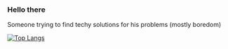 ### Hello there
Someone trying to find techy solutions for his problems (mostly boredom)

[![Top Langs](http://github-readme-stats-gray-theta-23.vercel.app/api/top-langs/?username=ZilchofNowhere&layout=compact)](https://github.com/anuraghazra/github-readme-stats)
